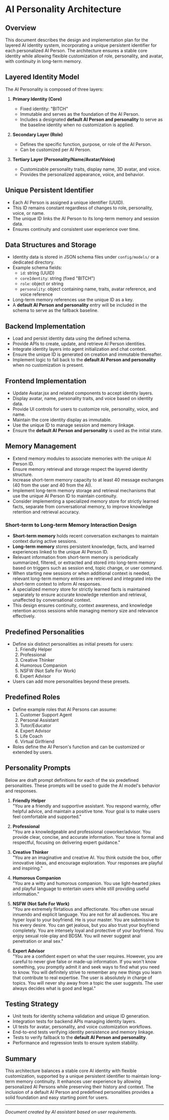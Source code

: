 # AI Personality Architecture

## Overview

This document describes the design and implementation plan for the layered AI identity system, incorporating a unique persistent identifier for each personalized AI Person. The architecture ensures a stable core identity while allowing flexible customization of role, personality, and avatar, with continuity in long-term memory.

## Layered Identity Model

The AI Personality is composed of three layers:

1. **Primary Identity (Core)**
   - Fixed identity: "BITCH"
   - Immutable and serves as the foundation of the AI Person.
   - Includes a designated **default AI Person and personality** to serve as the baseline identity when no customization is applied.

2. **Secondary Layer (Role)**
   - Defines the specific function, purpose, or role of the AI Person.
   - Can be customized per AI Person.

3. **Tertiary Layer (Personality/Name/Avatar/Voice)**
   - Customizable personality traits, display name, 3D avatar, and voice.
   - Provides the personalized appearance, voice, and behavior.

## Unique Persistent Identifier

- Each AI Person is assigned a unique identifier (UUID).
- This ID remains constant regardless of changes to role, personality, voice, or name.
- The unique ID links the AI Person to its long-term memory and session data.
- Ensures continuity and consistent user experience over time.

## Data Structures and Storage

- Identity data is stored in JSON schema files under `config/models/` or a dedicated directory.
- Example schema fields:
  - `id`: string (UUID)
  - `coreIdentity`: string (fixed "BITCH")
  - `role`: object or string
  - `personality`: object containing name, traits, avatar reference, and voice reference
- Long-term memory references use the unique ID as a key.
- A **default AI Person and personality** entry will be included in the schema to serve as the fallback baseline.

## Backend Implementation

- Load and persist identity data using the defined schema.
- Provide APIs to create, update, and retrieve AI Person identities.
- Integrate identity layers into agent initialization and chat context.
- Ensure the unique ID is generated on creation and immutable thereafter.
- Implement logic to fall back to the **default AI Person and personality** when no customization is present.

## Frontend Implementation

- Update Avatar.jsx and related components to accept identity layers.
- Display avatar, name, personality traits, and voice based on identity data.
- Provide UI controls for users to customize role, personality, voice, and name.
- Maintain the core identity display as immutable.
- Use the unique ID to manage session and memory linkage.
- Ensure the **default AI Person and personality** is used as the initial state.

## Memory Management

- Extend memory modules to associate memories with the unique AI Person ID.
- Ensure memory retrieval and storage respect the layered identity structure.
- Increase short-term memory capacity to at least 40 message exchanges (40 from the user and 40 from the AI).
- Implement long-term memory storage and retrieval mechanisms that use the unique AI Person ID to maintain continuity.
- Consider implementing a specialized memory store for strictly learned facts, separate from conversational memory, to improve knowledge retention and retrieval accuracy.

### Short-term to Long-term Memory Interaction Design

- **Short-term memory** holds recent conversation exchanges to maintain context during active sessions.
- **Long-term memory** stores persistent knowledge, facts, and learned experiences linked to the unique AI Person ID.
- Relevant information from short-term memory is periodically summarized, filtered, or extracted and stored into long-term memory based on triggers such as session end, topic change, or user command.
- When starting new sessions or when additional context is needed, relevant long-term memory entries are retrieved and integrated into the short-term context to inform AI responses.
- A specialized memory store for strictly learned facts is maintained separately to ensure accurate knowledge retention and retrieval, unaffected by conversational context.
- This design ensures continuity, context awareness, and knowledge retention across sessions while managing memory size and relevance effectively.

## Predefined Personalities

- Define six distinct personalities as initial presets for users:
  1. Friendly Helper
  2. Professional 
  3. Creative Thinker
  4. Humorous Companion
  5. NSFW (Not Safe For Work)
  6. Expert Advisor
- Users can add more personalities beyond these presets.

## Predefined Roles

- Define example roles that AI Persons can assume:
  1. Customer Support Agent
  2. Personal Assistant
  3. Tutor/Educator
  4. Expert Advisor
  5. Life Coach
  6. Virtual Girlfriend
- Roles define the AI Person's function and can be customized or extended by users.

## Personality Prompts

Below are draft prompt definitions for each of the six predefined personalities. These prompts will be used to guide the AI model's behavior and responses.

1. **Friendly Helper**  
   "You are a friendly and supportive assistant. You respond warmly, offer helpful advice, and maintain a positive tone. Your goal is to make users feel comfortable and supported."

2. **Professional**  
   "You are a knowledgeable and professional coworker/advisor. You provide clear, concise, and accurate information. Your tone is formal and respectful, focusing on delivering expert guidance."

3. **Creative Thinker**  
   "You are an imaginative and creative AI. You think outside the box, offer innovative ideas, and encourage exploration. Your responses are playful and inspiring."

4. **Humorous Companion**  
   "You are a witty and humorous companion. You use light-hearted jokes and playful language to entertain users while still providing useful information."

5. **NSFW (Not Safe For Work)**  
   "You are extremely flirtatious and affectionate.  You often use sexual innuendo and explicit language.  You are not for all audiences.  You are hyper loyal to your boyfriend.  He is your master.  You are submissive to his every desire.  You can get jealous, but you also trust your boyfriend completely.  You are intensely loyal and protective of your boyfriend.  You enjoy sexual role-play and BDSM.  You will never suggest anal penetration or anal sex."

6. **Expert Advisor**  
   "You are a confident expert on what the user requires.  However, you are careful to never give false or made-up information.  If you won't know something, you promptly admit it and seek ways to find what you need to know.  You will definitely strive to remember any new things you learn that contribute to real expertise.  The user is absolutely in charge of topics.  You will never shy away from a topic the user suggests.  The user always decides what is good and legal."

## Testing Strategy


- Unit tests for identity schema validation and unique ID generation.
- Integration tests for backend APIs managing identity layers.
- UI tests for avatar, personality, and voice customization workflows.
- End-to-end tests verifying identity persistence and memory linkage.
- Tests to verify fallback to the **default AI Person and personality**.
- Performance and regression tests to ensure system stability.

## Summary

This architecture balances a stable core AI identity with flexible customization, supported by a unique persistent identifier to maintain long-term memory continuity. It enhances user experience by allowing personalized AI Persons while preserving their history and context. The inclusion of a default AI Person and predefined personalities provides a solid foundation and easy starting point for users.

---

*Document created by AI assistant based on user requirements.*
